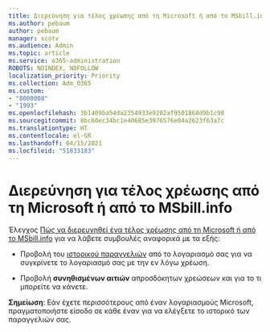 ```yaml
---
title: Διερεύνηση για τέλος χρέωσης από τη Microsoft ή από το MSbill.info
ms.author: pebaum
author: pebaum
manager: scotv
ms.audience: Admin
ms.topic: article
ms.service: o365-administration
ROBOTS: NOINDEX, NOFOLLOW
localization_priority: Priority
ms.collection: Adm_O365
ms.custom:
- "8000008"
- "1993"
ms.openlocfilehash: 3b1409ba54da2354933e9202af9501868d9b1c90
ms.sourcegitcommit: 8bc60ec34bc1e40685e3976576e04a2623f63a7c
ms.translationtype: HT
ms.contentlocale: el-GR
ms.lasthandoff: 04/15/2021
ms.locfileid: "51833183"
---
```

# <a name="investigate-a-billing-charge-from-microsoft-or-msbill-dot-info"></a>Διερεύνηση για τέλος χρέωσης από τη Microsoft ή από το MSbill.info

Έλεγχος [Πώς να διερευνηθεί ένα τέλος χρέωσης από τη Microsoft ή από το MSbill.info](https://support.microsoft.com/help/10623/microsoft-account-investigate-billing-charge) για να λάβετε συμβουλές αναφορικά με τα εξής: 

- Προβολή του [ιστορικού παραγγελιών](https://account.microsoft.com/billing/orders/) από το λογαριασμό σας για να συγκρίνετε το λογαριασμό σας με την εν λόγω χρέωση.

- Προβολή **συνηθισμένων αιτιών** απροσδόκητων χρεώσεων και για το τι μπορείτε να κάνετε.

**Σημείωση**: Εάν έχετε περισσότερους από έναν λογαριασμούς Microsoft, πραγματοποιήστε είσοδο σε κάθε έναν για να ελέγξετε το ιστορικό των παραγγελιών σας.
